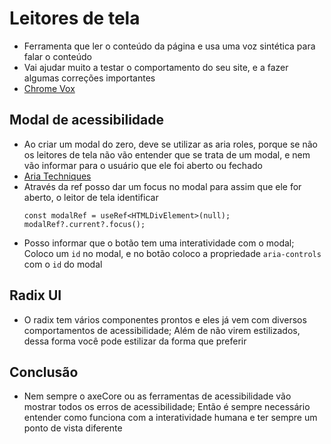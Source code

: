 # Leitores de tela

- Ferramenta que ler o conteúdo da página e usa uma voz sintética para falar o conteúdo
- Vai ajudar muito a testar o comportamento do seu site, e a fazer algumas correções importantes
- [Chrome Vox](https://chrome.google.com/webstore/detail/screen-reader/kgejglhpjiefppelpmljglcjbhoiplfn?hl=pt-BR)

## Modal de acessibilidade

- Ao criar um modal do zero, deve se utilizar as aria roles, porque se não os leitores de tela não vão entender que se
  trata de um modal, e nem vão informar para o usuário que ele foi aberto ou fechado
- [Aria Techniques](https://developer.mozilla.org/pt-BR/docs/Web/Accessibility/ARIA/ARIA_Techniques)
- Através da ref posso dar um focus no modal para assim que ele for aberto, o leitor de tela identificar
  ```tsx
  const modalRef = useRef<HTMLDivElement>(null);
  modalRef?.current?.focus();
  ```
- Posso informar que o botão tem uma interatividade com o modal; Coloco um `id` no modal, e no botão coloco a propriedade
  `aria-controls` com o `id` do modal

## Radix UI

- O radix tem vários componentes prontos e eles já vem com diversos comportamentos de acessibilidade; Além de não virem
  estilizados, dessa forma você pode estilizar da forma que preferir

## Conclusão

- Nem sempre o axeCore ou as ferramentas de acessibilidade vão mostrar todos os erros de acessibilidade; Então é sempre
  necessário entender como funciona com a interatividade humana e ter sempre um ponto de vista diferente
